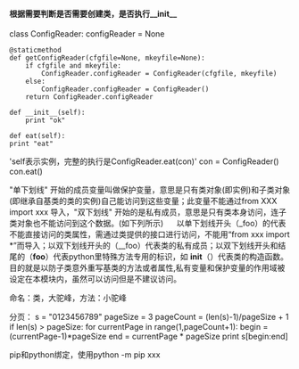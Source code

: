 #### 根据需要判断是否需要创建类，是否执行__init__
class ConfigReader:
    configReader = None

    @staticmethod
    def getConfigReader(cfgfile=None, mkeyfile=None):
        if cfgfile and mkeyfile:
            ConfigReader.configReader = ConfigReader(cfgfile, mkeyfile)
        else:
            ConfigReader.configReader = ConfigReader()
        return ConfigReader.configReader
    
    def __init__(self):
        print "ok"
    
    def eat(self):
    print "eat"

'self表示实例，完整的执行是ConfigReader.eat(con)'
con = ConfigReader()
con.eat()

 "单下划线" 开始的成员变量叫做保护变量，意思是只有类对象(即实例)和子类对象(即继承自基类的类的实例)自己能访问到这些变量；此变量不能通过from XXX import xxx 导入，"双下划线" 开始的是私有成员，意思是只有类本身访问，连子类对象也不能访问到这个数据。(如下列所示)
     以单下划线开头（_foo）的代表不能直接访问的类属性，需通过类提供的接口进行访问，不能用“from xxx import *”而导入；以双下划线开头的（__foo）代表类的私有成员；以双下划线开头和结尾的（__foo__）代表python里特殊方法专用的标识，如 __init__（）代表类的构造函数。目的就是以防子类意外重写基类的方法或者属性,私有变量和保护变量的作用域被设定在本模块内，虽然可以访问但是不建议访问。

命名：类，大驼峰，方法：小驼峰

分页：
s = "0123456789"
pageSize = 3
pageCount = (len(s)-1)/pageSize + 1
if len(s) > pageSize:
    for currentPage in range(1,pageCount+1):
        begin = (currentPage-1)*pageSize
        end = currentPage * pageSize
        print s[begin:end]
        
pip和python绑定，使用python -m pip xxx
